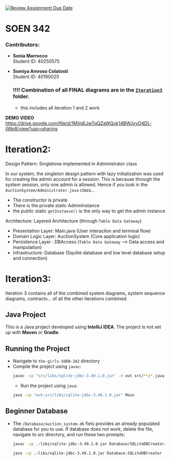 [![Review Assignment Due Date](https://classroom.github.com/assets/deadline-readme-button-22041afd0340ce965d47ae6ef1cefeee28c7c493a6346c4f15d667ab976d596c.svg)](https://classroom.github.com/a/-9QgYBSe)
# SOEN 342 

### Contributors:
- **Sonia Marrocco**  
  Student ID: 40250575

- **Somiya Amroso Colatosti**  
  Student ID: 40190025

  ### ‼️‼️ Combination of all FINAL diagrams are in the [`Iteration3`](/artifacts/Iteration3) folder.
  - this includes all iteration 1 and 2 work
 
**DEMO VIDEO**
https://drive.google.com/file/d/1MVqEJwTqQZaWQok14BWJvvO4DL-ilWp8/view?usp=sharing

# Iteration2:
  Design Pattern: Singletone implemented in Administrator class

In our system, the singleton design pattern with lazy initialization was used for creating the admin account for a session. This is because through the system session, only one admin is allowed. Hence if you look in the `AuctionSystem/Administrater.java` class...
- The constructor is private
- There is the private static AdminInstance
- the public static `getInstance()` is the only way to get the admin instance

 Architecture: Layered Architecture (through `Table Data Gateway`)
- Presentation Layer: Main.java (User interaclion and terminal flow)
- Domain Logic Layer: AuctionSystem (Core application logic)
- Persistence Layer : DBAccess (`Table Data Gateway` --> Data access and manipulation)
- Infrastructure: Database (Squlite database and low level database setup and connection)

# Iteration3: 
Iteration 3 contains all of the combined system diagrams, system sequence diagrams, contracts... of all the other iterations combined. 

## Java Project
This is a Java project developed using **IntelliJ IDEA**. The project is not set up with **Maven** or **Gradle**.


## Running the Project
   - Navigate to `the-girls-SOEN-342` directory
   - Compile the project using `javac`:
     ```bash
     javac -cp "src/libs/sqlite-jdbc-3.49.1.0.jar" -d out src/**/*.java 
     ```
     - Run the project using `java`:
     ```bash
     java -cp "out:src/libs/sqlite-jdbc-3.49.1.0.jar" Main 
     ```

## Beginner Database
- The `/Database/auction_system.db` fiels provides an already populated database for you to use.
If database does not work, delete the file, navigate to src directory, and run these two prompts:
     ```bash
     javac -cp .:libs/sqlite-jdbc-3.49.1.0.jar Database/SQLiteDBCreator.java 
     ```
     ```bash
     java -cp .:libs/sqlite-jdbc-3.49.1.0.jar Database.SQLiteDBCreator 
     ```



